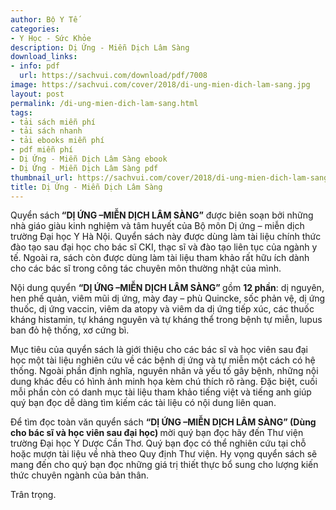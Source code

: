 ```yaml
---
author: Bộ Y Tế
categories:
- Y Học - Sức Khỏe
description: Dị Ứng - Miễn Dịch Lâm Sàng
download_links:
- info: pdf
  url: https://sachvui.com/download/pdf/7008
image: https://sachvui.com/cover/2018/di-ung-mien-dich-lam-sang.jpg
layout: post
permalink: /di-ung-mien-dich-lam-sang.html
tags:
- tải sách miễn phí
- tải sách nhanh
- tải ebooks miễn phí
- pdf miễn phí
- Dị Ứng - Miễn Dịch Lâm Sàng ebook
- Dị Ứng - Miễn Dịch Lâm Sàng pdf
thumbnail_url: https://sachvui.com/cover/2018/di-ung-mien-dich-lam-sang.jpg
title: Dị Ứng - Miễn Dịch Lâm Sàng
---
```


 <div class="item-desc text-justify"> <p>Quyển sách<strong> “</strong><strong>DỊ ỨNG –MIỄN DỊCH LÂM SÀNG”</strong> được biên soạn bởi những nhà giáo giàu kinh nghiệm và tâm huyết của Bộ môn Dị ứng – miễn dịch trường Đại học Y Hà Nội. Quyển sách này được dùng làm tài liệu chính thức đào tạo sau đại học cho bác sĩ CKI, thạc sĩ và đào tạo liên tục của ngành y tế. Ngoài ra, sách còn được dùng làm tài liệu tham khảo rất hữu ích dành cho các bác sĩ trong công tác chuyên môn thường nhật của mình.</p><p>Nội dung quyển <strong>“</strong><strong>DỊ ỨNG –MIỄN DỊCH LÂM SÀNG</strong><strong>” </strong>gồm <strong>12 phần</strong>: dị nguyên, hen phế quản, viêm mũi dị ứng, mày đay – phù Quincke, sốc phản vệ, dị ứng thuốc, dị ứng vaccin, viêm da atopy và viêm da dị ứng tiếp xúc, các thuốc kháng histamin, tự kháng nguyên và tự kháng thể trong bệnh tự miễn, lupus ban đỏ hệ thống, xơ cứng bì.</p><p>Mục tiêu của quyển sách là giới thiệu cho các bác sĩ và học viên sau đại học một tài liệu nghiên cứu về các bệnh dị ứng và tự miễn một cách có hệ thống. Ngoài phần định nghĩa, nguyên nhân và yếu tố gây bệnh, những nội dung khác đều có hình ảnh minh họa kèm chú thích rõ ràng. Đặc biệt, cuối mỗi phần còn có danh mục tài liệu tham khảo tiếng việt và tiếng anh giúp quý bạn đọc dễ dàng tìm kiếm các tài liệu có nội dung liên quan.</p><p>Để tìm đọc toàn văn quyển sách <strong>“</strong><strong>DỊ ỨNG –MIỄN DỊCH LÂM SÀNG</strong><strong>” </strong><strong>(Dùng cho bác sĩ và học viên sau đại học)</strong><strong> </strong>mời quý bạn đọc hãy đến Thư viện trường Đại học Y Dược Cần Thơ. Quý bạn đọc có thể nghiên cứu tại chỗ hoặc mượn tài liệu về nhà theo Quy định Thư viện. Hy vọng quyển sách sẽ mang đến cho quý bạn đọc những giá trị thiết thực bổ sung cho lượng kiến thức chuyên ngành của bản thân.</p><p>Trân trọng.</p> </div>